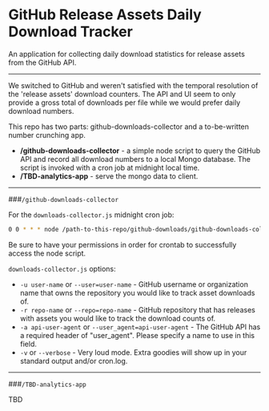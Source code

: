 # GitHub Release Assets Daily Download Tracker

An application for collecting daily download statistics for release assets from the GitHub API.

___

We switched to GitHub and weren't satisfied with the temporal resolution of the 'release assets' download counters. The API and UI seem to only provide a gross total of downloads per file while we would prefer daily download numbers.

This repo has two parts: github-downloads-collector and a to-be-written number crunching app.

- **/github-downloads-collector** - a simple node script to query the GitHub API and record all download numbers to a local Mongo database. The script is invoked with a cron job at midnight local time.
- **/TBD-analytics-app** - serve the mongo data to client.

___

###`/github-downloads-collector`

For the `downloads-collector.js` midnight cron job:

```bash
0 0 * * * node /path-to-this-repo/github-downloads/github-downloads-collector/downloads-collector.js -u github_username -r github_repo -a http_api_user_agent >> /path-to-this-repo/github-downloads/github-downloads-collector/cron.log 2>&1
```

Be sure to have your permissions in order for crontab to successfully access the node script.

`downloads-collector.js` options:

* `-u user-name` or `--user=user-name` - GitHub username or organization name that owns the repository you would like to track asset downloads of.
* `-r repo-name` or `--repo=repo-name` - GitHub repository that has releases with assets you would like to track the download counts of.
* `-a api-user-agent` or `--user_agent=api-user-agent` - The GitHub API has a required header of "user_agent". Please specify a name to use in this field.
* `-v` or `--verbose` - Very loud mode. Extra goodies will show up in your standard output and/or cron.log.

___

###`/TBD-analytics-app`

TBD
